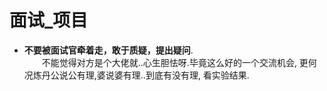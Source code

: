 # 面试_项目  
- **不要被面试官牵着走，敢于质疑，提出疑问**.  
&emsp;&emsp;不能觉得对方是个大佬就..心生胆怯呀.毕竟这么好的一个交流机会, 更何况炼丹公说公有理,婆说婆有理..到底有没有理, 看实验结果.  
